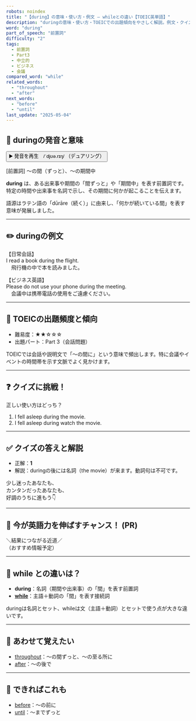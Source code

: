 ```yaml
---
robots: noindex
title: "【during】の意味・使い方・例文 ― whileとの違い【TOEIC英単語】"
description: "duringの意味・使い方・TOEICでの出題傾向をやさしく解説。例文・クイズ付きでwhileとの違いもわかりやすく学べます。"
word: "during"
part_of_speech: "前置詞"
difficulty: "2"
tags:
  - 前置詞
  - Part3
  - 中立的
  - ビジネス
  - 会議
compared_word: "while"
related_words:
  - "throughout"
  - "after"
next_words:
  - "before"
  - "until"
last_update: "2025-05-04"
---
```


## 🔰 duringの発音と意味

<button class="play-audio" onclick="playTTS('during')">
  <span class="play-audio-main">
    ▶️ 発音を再生　/ˈdjʊə.rɪŋ/
  </span>
  <span class="play-audio-sub">
    （デュアリング）
  </span>
</button>

[前置詞] ～の間（ずっと）、～の期間中

**during** は、ある出来事や期間の「間ずっと」や「期間中」を表す前置詞です。  
特定の時間や出来事を名詞で示し、その期間に何かが起こることを伝えます。

語源はラテン語の「dūrāre（続く）」に由来し、「何かが続いている間」を表す意味が発展しました。

---

## ✏️ duringの例文

【日常会話】  
I read a book during the flight.  
　飛行機の中で本を読みました。

【ビジネス英語】  
Please do not use your phone during the meeting.  
　会議中は携帯電話の使用をご遠慮ください。

---

## 🎯 TOEICの出題頻度と傾向

- 難易度：★★☆☆☆
- 出題パート：Part 3（会話問題）

TOEICでは会話や説明文で「～の間に」という意味で頻出します。特に会議やイベントの時間帯を示す文脈でよく見かけます。

---

## ❓ クイズに挑戦！

正しい使い方はどっち？

1. I fell asleep during the movie.  
2. I fell asleep during watch the movie.

---

## ✅ クイズの答えと解説

- 正解：**1**
- 解説：duringの後には名詞（the movie）が来ます。動詞句は不可です。

少し迷ったあなたも、  
カンタンだったあなたも、  
好調のうちに進もう👇️

---

## 🚀 今が英語力を伸ばすチャンス！ (PR)

<div class="info-center">
＼結果につながる近道／<br>  
（おすすめ情報予定）
</div>

---

## 🤔  while との違いは？

- **during**：名詞（期間や出来事）の「間」を表す前置詞
- **[while](/while)**：主語＋動詞の「間」を表す接続詞

duringは名詞とセット、whileは文（主語＋動詞）とセットで使う点が大きな違いです。

---

## 🧩 あわせて覚えたい

- [throughout](/throughout)：～の間ずっと、～の至る所に
- [after](/after)：～の後で

---

## 📖 できればこれも

- [before](/before)：～の前に
- [until](/until)：～までずっと

<!-- cvid: aid30_bid32 -->
